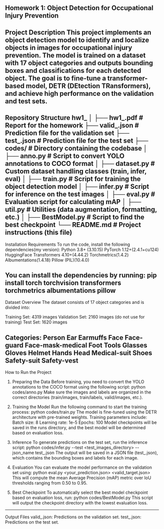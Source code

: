 Homework 1: Object Detection for Occupational Injury Prevention
----------------------------------------------------
Project Description
This project implements an object detection model to identify and localize objects in images for occupational injury prevention. The model is trained on a dataset with 17 object categories and outputs bounding boxes and classifications for each detected object. The goal is to fine-tune a transformer-based model, DETR (DEtection TRansformers), and achieve high performance on the validation and test sets.
----------------------------------------------------
Repository Structure
hw1_<student-id>
│
├── hw1_<student-id>.pdf           # Report for the homework
├── valid_<student-id>.json        # Prediction file for the validation set
├── test_<student-id>.json         # Prediction file for the test set
├── codes/                         # Directory containing the codebase
│   ├── anno.py                    # Script to convert YOLO annotations to COCO format
│   ├── dataset.py                 # Custom dataset handling classes (train, infer, eval)
│   ├── train.py                   # Script for training the object detection model
│   ├── infer.py                   # Script for inference on the test images
│   ├── eval.py                    # Evaluation script for calculating mAP
│   ├── util.py                    # Utilities (data augmentation, formatting, etc.)
│   ├── BestModel.py               # Script to find the best checkpoint
└── README.md                      # Project instructions (this file)
----------------------------------------------------
Installation Requirements
To run the code, install the following dependencies(my version):
Python 3.8+ (3.10.15)
PyTorch 1.12+(2.4.1+cu124)
HuggingFace Transformers 4.10+(4.44.2)
Torchmetrics(1.4.2)
Albumentations(1.4.18)
Pillow (PIL)(10.4.0)

You can install the dependencies by running:
pip install torch torchvision transformers torchmetrics albumentations pillow
----------------------------------------------------
Dataset Overview
The dataset consists of 17 object categories and is divided into:

Training Set: 4319 images
Validation Set: 2160 images (do not use for training)
Test Set: 1620 images

Categories:
Person
Ear
Earmuffs
Face
Face-guard
Face-mask-medical
Foot
Tools
Glasses
Gloves
Helmet
Hands
Head
Medical-suit
Shoes
Safety-suit
Safety-vest
----------------------------------------------------
How to Run the Project

1. Preparing the Data
Before training, you need to convert the YOLO annotations to the COCO format using the following script:
python codes/anno.py
Make sure the images and labels are organized in the correct directories (train/images, train/labels, valid/images, etc.).

2. Training the Model
Run the following command to start the training process:
python codes/train.py
The model is fine-tuned using the DETR architecture with pre-trained weights. Training parameters include:
Batch size: 8
Learning rate: 1e-5
Epochs: 100
Model checkpoints will be saved in the runs directory, and the best model will be determined based on evaluation loss.

3. Inference
To generate predictions on the test set, run the inference script:
python codes/infer.py --test <test_images_directory> --json_name test_<student-id>.json
The output will be saved in a JSON file (test_<student-id>.json), which contains the bounding boxes and labels for each image.

4. Evaluation
You can evaluate the model performance on the validation set using:
python eval.py <your_prediction.json> <valid_target.json>
This will compute the mean Average Precision (mAP) metric over IoU thresholds ranging from 0.50 to 0.95.

5. Best Checkpoint
To automatically select the best model checkpoint based on evaluation loss, run:
python codes/BestModel.py
This script will output the checkpoint directory with the lowest evaluation loss.
----------------------------------------------------
Output Files
valid_<student-id>.json: Predictions on the validation set.
test_<student-id>.json: Predictions on the test set.